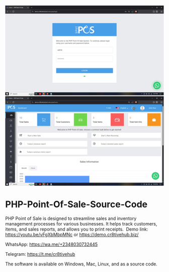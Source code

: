 ![1.png](1.png)
![1.png](2.png)

# PHP-Point-Of-Sale-Source-Code
‎PHP Point of Sale is designed to streamline sales and inventory management processes for various businesses. It helps track customers, items, and sales reports, and allows you to print receipts.
‎
Demo link: https://youtu.be/vFgXbMbpMNc or https://demo.cr8tivehub.biz/

WhatsApp: https://wa.me/+2348030732445

Telegram: https://t.me/cr8tivehub

‎The software is available on Windows, Mac, Linux, and as a source code.

